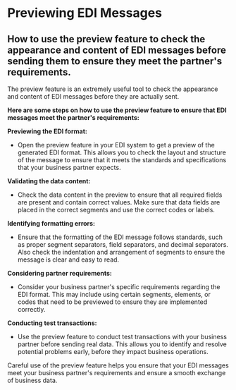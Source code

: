 # Previewing EDI Messages

## How to use the preview feature to check the appearance and content of EDI messages before sending them to ensure they meet the partner's requirements.

The preview feature is an extremely useful tool to check the appearance and content of EDI messages before they are actually sent.



**Here are some steps on how to use the preview feature to ensure that EDI messages meet the partner's requirements:**



**Previewing the EDI format:**

* Open the preview feature in your EDI system to get a preview of the generated EDI format. This allows you to check the layout and structure of the message to ensure that it meets the standards and specifications that your business partner expects.



**Validating the data content:**

* Check the data content in the preview to ensure that all required fields are present and contain correct values. Make sure that data fields are placed in the correct segments and use the correct codes or labels.



**Identifying formatting errors:**

* Ensure that the formatting of the EDI message follows standards, such as proper segment separators, field separators, and decimal separators. Also check the indentation and arrangement of segments to ensure the message is clear and easy to read.



**Considering partner requirements:**

* Consider your business partner's specific requirements regarding the EDI format. This may include using certain segments, elements, or codes that need to be previewed to ensure they are implemented correctly.



**Conducting test transactions:**

* Use the preview feature to conduct test transactions with your business partner before sending real data. This allows you to identify and resolve potential problems early, before they impact business operations.



Careful use of the preview feature helps you ensure that your EDI messages meet your business partner's requirements and ensure a smooth exchange of business data.

